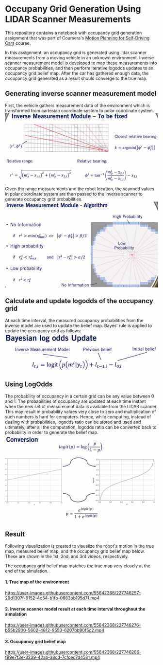 # Occupany Grid Generation Using LIDAR Scanner Measurements

This repository contains a notebook with occupancy grid generation assignment that was part of Coursera's [Motion Planning for Self-Driving Cars](https://www.coursera.org/learn/motion-planning-self-driving-cars/home/welcome) course.

In this assignment, an occupancy grid is generated using lidar scanner measurements from a moving vehicle in an unknown environment. Inverse scanner measurement model is developed to map these measurements into occupancy probabilities, and then perform iterative logodds updates to an occupancy grid belief map. After the car has gathered enough data, the occupancy grid generated as a result should converge to the true map.

## Generating inverse scanner measurement model
First, the vehicle gathers measurement data of the environment which is transformed from cartesian coordinate system to polar coordinate system.
![cartesian_to_polar](img/cartesian_to_polar.png)
Given the range measurements and the robot location, the scanned values in polar coordinate system are then passed to the inverse scanner to generate occupancy grid probabilities.
![inverse_scanner_model](img/inverse_measurement_model.png)

## Calculate and update logodds of the occupancy grid
At each time interval, the measured occupancy probabilities from the inverse model are used to update the belief map. Bayes' rule is applied to update the occupancy grid as follows:
![logodds_update](img/logodd_update.png)

## Using LogOdds
The probability of occupancy in a certain grid can be any value between 0 and 1. The probabilities of occupancy are updated at each time instant when the new set of measurement data is available from the LIDAR scanner. This may result in probability values very close to zero and multiplication of such numbers is hard for computers. Hence, while computing, instead of dealing with probabilities, logodds ratio can be stored and used and ultimately, after all the computation, logodds ratio can be converted back to probability in order to generate the belief map.
![logodds_conversion](img/logodds_conversion.png)

## Result
Following visualization is created to visualize the robot's motion in the true map, measured belief map, and the occupancy grid belief map below. These are shown in the 1st, 2nd, and 3rd videos, respectively.

The occupancy grid belief map matches the true map very closely at the end of the simulation.

#### 1. True map of the environment
https://user-images.githubusercontent.com/55642368/227746257-29d1307f-9152-4d54-b1fb-0683bb195d71.mp4

#### 2. Inverse scanner model result at each time interval throughout the simulation
https://user-images.githubusercontent.com/55642368/227746276-b55b2900-5602-4812-9553-6207bb90f5c2.mp4

#### 3. Occupancy grid belief map
https://user-images.githubusercontent.com/55642368/227746286-f99e7f3e-3239-42ab-a8cd-7cfcec7d4581.mp4






